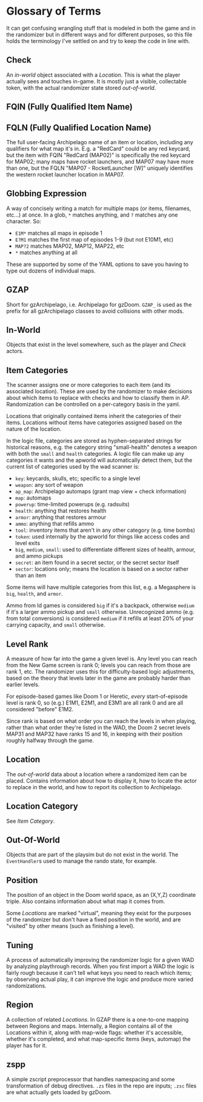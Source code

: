 # Glossary of Terms

It can get confusing wrangling stuff that is modeled in both the game and in the
randomizer but in different ways and for different purposes, so this file holds
the terminology I've settled on and try to keep the code in line with.

## Check

An *in-world* object associated with a *Location*. This is what the player actually
sees and touches in-game. It is mostly just a visible, collectable token, with the
actual randomizer state stored *out-of-world*.

## FQIN (Fully Qualified Item Name)
## FQLN (Fully Qualified Location Name)

The full user-facing Archipelago name of an item or location, including any
qualifiers for what map it's in. E.g. a "RedCard" could be any red keycard, but
the item with FQIN "RedCard (MAP02)" is specifically the red keycard for MAP02;
many maps have rocket launchers, and MAP07 may have more than one, but the FQLN
"MAP07 - RocketLauncher [W]" uniquely identifies the western rocket launcher
location in MAP07.

## Globbing Expression

A way of concisely writing a match for multiple maps (or items, filenames, etc...)
at once. In a glob, `*` matches anything, and `?` matches any one character. So:
- `E1M*` matches all maps in episode 1
- `E?M1` matches the first map of episodes 1-9 (but not E10M1, etc)
- `MAP?2` matches MAP02, MAP12, MAP22, etc
- `*` matches anything at all

These are supported by some of the YAML options to save you having to type out
dozens of individual maps.

## GZAP

Short for gzArchipelago, i.e. Archipelago for gzDoom. `GZAP_` is used as the
prefix for all gzArchipelago classes to avoid collisions with other mods.

## In-World

Objects that exist in the level somewhere, such as the player and *Check* actors.

## Item Categories

The scanner assigns one or more categories to each item (and its associated
location). These are used by the randomizer to make decisions about which items
to replace with checks and how to classify them in AP. Randomization can be
controlled on a per-category basis in the yaml.

Locations that originally contained items inherit the categories of their items.
Locations without items have categories assigned based on the nature of the
location.

In the logic file, categories are stored as hyphen-separated strings for
historical reasons, e.g. the category string "small-health" denotes a weapon
with both the `small` and `health` categories. A logic file can make up any
categories it wants and the apworld will automatically detect them, but the
current list of categories used by the wad scanner is:

- `key`: keycards, skulls, etc; specific to a single level
- `weapon`: any sort of weapon
- `ap_map`: Archipelago automaps (grant map view + check information)
- `map`: automaps
- `powerup`: time-limited powerups (e.g. radsuits)
- `health`: anything that restores health
- `armor`: anything that restores armour
- `ammo`: anything that refills ammo
- `tool`: inventory items that aren't in any other category (e.g. time bombs)
- `token`: used internally by the apworld for things like access codes and level exits
- `big`, `medium`, `small`: used to differentiate different sizes of health,
  armour, and ammo pickups
- `secret`: an item found in a secret sector, or the secret sector itself
- `sector`: locations only; means the location is based on a sector rather than
  an item

Some items will have multiple categories from this list, e.g. a Megasphere is
`big`, `health`, and `armor`.

Ammo from Id games is considered `big` if it's a backpack, otherwise `medium` if
it's a larger ammo pickup and `small` otherwise. Unrecognized ammo (e.g. from
total conversions) is considered `medium` if it refills at least 20% of your
carrying capacity, and `small` otherwise.

## Level Rank

A measure of how far into the game a given level is. Any level you can reach from
the New Game screen is rank 0; levels you can reach from those are rank 1, etc.
The randomizer uses this for difficulty-based logic adjustments, based on the
theory that levels later in the game are probably harder than earlier levels.

For episode-based games like Doom 1 or Heretic, *every* start-of-episode level
is rank 0, so (e.g.) E1M1, E2M1, and E3M1 are all rank 0 and are all considered
"before" E1M2.

Since rank is based on what order you can reach the levels in when playing,
rather than what order they're listed in the WAD, the Doom 2 secret levels
MAP31 and MAP32 have ranks 15 and 16, in keeping with their position roughly
halfway through the game.

## Location

The *out-of-world* data about a location where a randomized item can be placed.
Contains information about how to display it, how to locate the actor to replace
in the world, and how to report its collection to Archipelago.

## Location Category

See *Item Category*.

## Out-Of-World

Objects that are part of the playsim but do not exist in the world. The
`EventHandler`s used to manage the rando state, for example.

## Position

The position of an object in the Doom world space, as an (X,Y,Z) coordinate triple.
Also contains information about what map it comes from.

Some *Locations* are marked "virtual", meaning they exist for the purposes of the
randomizer but don't have a fixed position in the world, and are "visited" by
other means (such as finishing a level).

## Tuning

A process of automatically improving the randomizer logic for a given WAD by
analyzing playthrough records. When you first import a WAD the logic is fairly
rough because it can't tell what keys you need to reach which items; by observing
actual play, it can improve the logic and produce more varied randomizations.

## Region

A collection of related *Locations*. In GZAP there is a one-to-one mapping between
Regions and maps. Internally, a Region contains all of the Locations within it,
along with map-wide flags: whether it's accessible, whether it's completed, and
what map-specific items (keys, automap) the player has for it.

## zspp

A simple zscript preprocessor that handles namespacing and some transformation of
debug directives. `.zs` files in the repo are inputs; `.zsc` files are what
actually gets loaded by gzDoom.
